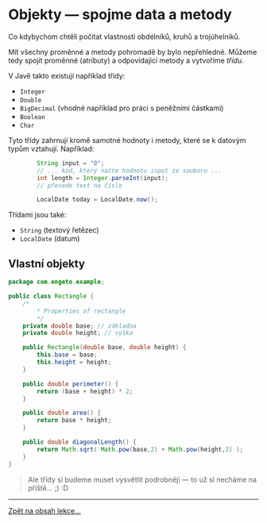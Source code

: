 # Objekty &mdash; spojme data a&nbsp;metody

Co kdybychom chtěli počítat vlastnosti obdélníků, kruhů a&nbsp;trojúhelníků.

Mít všechny proměnné a&nbsp;metody pohromadě by bylo nepřehledné. Můžeme tedy spojit proměnné (atributy) a&nbsp;odpovídající metody a&nbsp;vytvoříme _třídu_.

V&nbsp;Javě takto existují například třídy:

* `Integer`
* `Double`
* `BigDecimal` (vhodné například pro práci s&nbsp;peněžními částkami)
* `Boolean`
* `Char`

Tyto třídy zahrnují kromě samotné hodnoty i&nbsp;metody, které se k&nbsp;datovým typům vztahují. Například:

```java
        String input = "0";
        // ... kód, který načte hodnotu input ze souboru ...
        int length = Integer.parseInt(input); 
        // převede text na číslo

        LocalDate today = LocalDate.now();
```

Třídami jsou také:
- `String` (textový řetězec)
- `LocalDate` (datum)

## Vlastní objekty

```java
package com.engeto.example;

public class Rectangle {
    /*
        * Properties of rectangle
        */
    private double base; // základna
    private double height; // výška

    public Rectangle(double base, double height) {
        this.base = base;
        this.height = height;
    }

    public double perimeter() {
        return (base + height) * 2;
    }

    public double area() {
        return base * height;
    }

    public double diagonalLength() {
        return Math.sqrt( Math.pow(base,2) + Math.pow(height,2) );
    }
}
```

> Ale třídy si budeme muset vysvětlit podrobněji &mdash; to už si necháme na příště... ;) :D


--- 

[Zpět na obsah lekce...](README.md)
